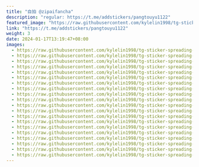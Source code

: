 ```yaml
---
title: "自拍 @zipaifancha"
description: "regular: https://t.me/addstickers/pangtouyu1122"
featured_image: "https://raw.githubusercontent.com/kylelin1998/tg-sticker-spreading-worldwide-images/main/img/7ede6d9e-745d-4447-8a31-41bbe8a82481.jpg"
link: "https://t.me/addstickers/pangtouyu1122"
weight: 3
date: 2024-01-17T13:19:47+08:00
images:
  - https://raw.githubusercontent.com/kylelin1998/tg-sticker-spreading-worldwide-images/main/img/7ede6d9e-745d-4447-8a31-41bbe8a82481.jpg
  - https://raw.githubusercontent.com/kylelin1998/tg-sticker-spreading-worldwide-images/main/img/8f15dfd0-a526-4685-833f-f5333e86d7b9.jpg
  - https://raw.githubusercontent.com/kylelin1998/tg-sticker-spreading-worldwide-images/main/img/3f71d3fe-d6c6-4479-af64-8f0ecd4d6688.jpg
  - https://raw.githubusercontent.com/kylelin1998/tg-sticker-spreading-worldwide-images/main/img/b88e3362-f962-477e-bbaa-a2aa7aaa7877.jpg
  - https://raw.githubusercontent.com/kylelin1998/tg-sticker-spreading-worldwide-images/main/img/dea2bf9c-1b59-4d16-8520-aa743e27850d.jpg
  - https://raw.githubusercontent.com/kylelin1998/tg-sticker-spreading-worldwide-images/main/img/4ec44dd0-f4c5-416f-ae4e-7fb860cc4b26.jpg
  - https://raw.githubusercontent.com/kylelin1998/tg-sticker-spreading-worldwide-images/main/img/00b8e128-5d1b-4695-ad1e-90b7959c4984.jpg
  - https://raw.githubusercontent.com/kylelin1998/tg-sticker-spreading-worldwide-images/main/img/de799378-8b39-41aa-a02b-3f8e699a749f.jpg
  - https://raw.githubusercontent.com/kylelin1998/tg-sticker-spreading-worldwide-images/main/img/26d740d0-06c6-43da-8d61-76ef7f2f75f1.jpg
  - https://raw.githubusercontent.com/kylelin1998/tg-sticker-spreading-worldwide-images/main/img/a50eb048-9c68-48d0-bc77-c8424939c658.jpg
  - https://raw.githubusercontent.com/kylelin1998/tg-sticker-spreading-worldwide-images/main/img/6a3a4129-05f0-4e6a-bb8e-960356252849.jpg
  - https://raw.githubusercontent.com/kylelin1998/tg-sticker-spreading-worldwide-images/main/img/0b43212c-3f8b-42ca-859d-dda304fb1795.jpg
  - https://raw.githubusercontent.com/kylelin1998/tg-sticker-spreading-worldwide-images/main/img/a08d02dc-790e-478f-86ac-cfc909df5ecd.jpg
  - https://raw.githubusercontent.com/kylelin1998/tg-sticker-spreading-worldwide-images/main/img/904f6ba3-d803-4dcd-a5bf-2260e13fee19.jpg
  - https://raw.githubusercontent.com/kylelin1998/tg-sticker-spreading-worldwide-images/main/img/252dfb5f-d7d3-459b-9433-2d7cd1b9a880.jpg
  - https://raw.githubusercontent.com/kylelin1998/tg-sticker-spreading-worldwide-images/main/img/9dbe3b5c-4eb9-44a4-a0d3-281ccf52c8da.jpg
  - https://raw.githubusercontent.com/kylelin1998/tg-sticker-spreading-worldwide-images/main/img/afeea7e3-045e-4d6b-b4e8-098fde61c2ca.jpg
  - https://raw.githubusercontent.com/kylelin1998/tg-sticker-spreading-worldwide-images/main/img/d94c3783-a24f-4a3c-bf92-fdfe05aecb75.jpg
  - https://raw.githubusercontent.com/kylelin1998/tg-sticker-spreading-worldwide-images/main/img/816100d0-ff02-4d0f-a001-9af8730ff63b.jpg
  - https://raw.githubusercontent.com/kylelin1998/tg-sticker-spreading-worldwide-images/main/img/fa516ed8-742a-4833-85a7-1bb36b42a2ed.jpg
---
```

